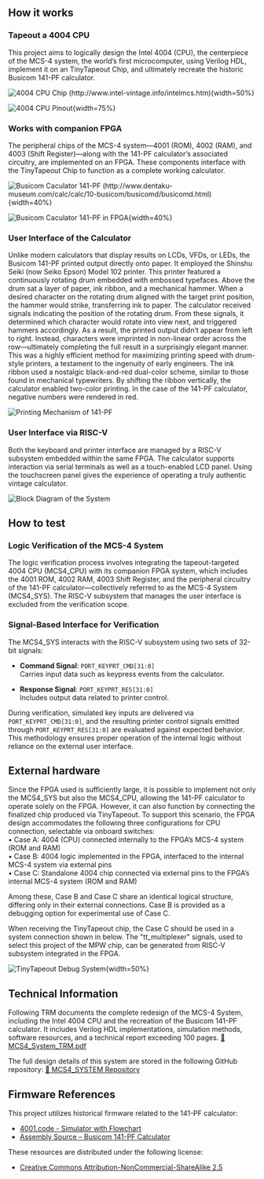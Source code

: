 <!---

This file is used to generate your project datasheet. Please fill in the information below and delete any unused
sections.

You can also include images in this folder and reference them in the markdown. Each image must be less than
512 kb in size, and the combined size of all images must be less than 1 MB.
-->

## How it works

### Tapeout a 4004 CPU
This project aims to logically design the Intel 4004 (CPU), the centerpiece of the MCS-4
system, the world’s first microcomputer, using Verilog HDL, implement it on an TinyTapeout Chip,
and ultimately recreate the historic Busicom 141-PF calculator.

![4004 CPU Chip (http://www.intel-vintage.info/intelmcs.htm)](images/1.png){width=50%}

![4004 CPU Pinout](images/2.png){width=75%}

### Works with companion FPGA
The peripheral chips of the MCS-4 system—4001 (ROM), 4002 (RAM), and 4003 (Shift Register)—along with the 141-PF calculator’s associated circuitry, are implemented on an FPGA. These components interface with the TinyTapeout Chip to function as a complete working calculator.

![Busicom Caculator 141-PF (http://www.dentaku-museum.com/calc/calc/10-busicom/busicomd/busicomd.html)](images/3.png){width=40%}

![Busicom Caculator 141-PF in FPGA](images/4.jpg){width=40%}

### User Interface of the Calculator
Unlike modern calculators that display results on LCDs, VFDs, or LEDs, the Busicom 141-PF printed output directly onto paper. It employed the Shinshu Seiki (now Seiko Epson) Model 102 printer.
This printer featured a continuously rotating drum embedded with embossed typefaces. Above the drum sat a layer of paper, ink ribbon, and a mechanical hammer. When a desired character on the rotating drum aligned with the target print position, the hammer would strike, transferring ink to paper.
The calculator received signals indicating the position of the rotating drum. From these signals, it determined which character would rotate into view next, and triggered hammers accordingly.
As a result, the printed output didn’t appear from left to right. Instead, characters were imprinted in non-linear order across the row—ultimately completing the full result in a surprisingly elegant manner. This was a highly efficient method for maximizing printing speed with drum-style printers, a testament to the ingenuity of early engineers.
The ink ribbon used a nostalgic black-and-red dual-color scheme, similar to those found in mechanical typewriters. By shifting the ribbon vertically, the calculator enabled two-color printing. In the case of the 141-PF calculator, negative numbers were rendered in red.

![Printing Mechanism of 141-PF](images/5.png)

### User Interface via RISC-V
Both the keyboard and printer interface are managed by a RISC-V subsystem embedded within the same FPGA. The calculator supports interaction via serial terminals as well as a touch-enabled LCD panel. Using the touchscreen panel gives the experience of operating a truly authentic vintage calculator.

![Block Diagram of the System](images/6.png)

## How to test

### Logic Verification of the MCS-4 System
The logic verification process involves integrating the tapeout-targeted 4004 CPU (MCS4_CPU) with its companion FPGA system, which includes the 4001 ROM, 4002 RAM, 4003 Shift Register, and the peripheral circuitry of the 141-PF calculator—collectively referred to as the MCS-4 System (MCS4_SYS). The RISC-V subsystem that manages the user interface is excluded from the verification scope.

### Signal-Based Interface for Verification
The MCS4_SYS interacts with the RISC-V subsystem using two sets of 32-bit signals:

- **Command Signal**: `PORT_KEYPRT_CMD[31:0]`  
  Carries input data such as keypress events from the calculator.

- **Response Signal**: `PORT_KEYPRT_RES[31:0]`  
  Includes output data related to printer control.

During verification, simulated key inputs are delivered via `PORT_KEYPRT_CMD[31:0]`, and the resulting printer control signals emitted through `PORT_KEYPRT_RES[31:0]` are evaluated against expected behavior. This methodology ensures proper operation of the internal logic without reliance on the external user interface.


## External hardware

Since the FPGA used is sufficiently large, it is possible to implement not only the MCS4_SYS but also the MCS4_CPU, allowing the 141-PF calculator to operate solely on the FPGA. However, it can also function by connecting the finalized chip produced via TinyTapeout.
To support this scenario, the FPGA design accommodates the following three configurations for CPU connection, selectable via onboard switches:<br>
• Case A: 4004 (CPU) connected internally to the FPGA’s MCS-4 system (ROM
and RAM)<br>
• Case B: 4004 logic implemented in the FPGA, interfaced to the internal MCS-4
system via external pins<br>
• Case C: Standalone 4004 chip connected via external pins to the FPGA’s internal MCS-4 system (ROM and RAM)<br>

Among these, Case B and Case C share an identical logical structure, differing only in their external connections. Case B is provided as a debugging option for experimental use of Case C.<br>

When receiving the TinyTapeout chip, the Case C should be used in a system connection shown in below. The "tt_multiplexer" signals, used to select this project of the MPW chip, can be generated from RISC-V subsystem integrated in the FPGA.<br>

![TinyTapeout Debug System](images/7.png){width=50%}

## Technical Information

Following TRM documents the complete redesign of the MCS-4 System, including the Intel 4004 CPU and the recreation of the Busicom 141-PF calculator. It includes Verilog HDL implementations, simulation methods, software resources, and a technical report exceeding 100 pages.
[📄 MCS4_System_TRM.pdf](https://github.com/munetomo-maruyama/MCS4_SYSTEM/blob/main/doc/MCS4_System_TRM.pdf)

The full design details of this system are stored in the following GitHub repository:
[🔗 MCS4_SYSTEM Repository](https://github.com/munetomo-maruyama/MCS4_SYSTEM)

## Firmware References

This project utilizes historical firmware related to the 141-PF calculator:
- [4001.code - Simulator with Flowchart](http://www.4004.com/assets/busicom-141pf-simulator-w-flowchart-071113.zip)  
- [Assembly Source – Busicom 141-PF Calculator](http://www.4004.com/2009/Busicom-141PF-Calculator_asm_rel-1-0-1.txt)

These resources are distributed under the following license:
- [Creative Commons Attribution-NonCommercial-ShareAlike 2.5](https://creativecommons.org/licenses/by-nc-sa/2.5/legalcode)
<br>

